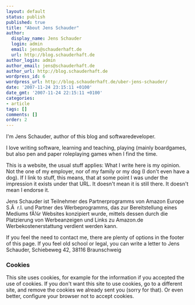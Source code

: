 ```yaml
---
layout: default
status: publish
published: true
title: "About Jens Schauder"
author:
  display_name: Jens Schauder
  login: admin
  email: jens@schauderhaft.de
  url: http://blog.schauderhaft.de
author_login: admin
author_email: jens@schauderhaft.de
author_url: http://blog.schauderhaft.de
wordpress_id: 6
wordpress_url: http://blog.schauderhaft.de/uber-jens-schauder/
date: '2007-11-24 23:15:11 +0100'
date_gmt: '2007-11-24 22:15:11 +0100'
categories:
- article
tags: []
comments: []
order: 2
---
```


I'm Jens Schauder, author of this blog and softwaredeveloper.

I love writing software, learning and teaching, playing (mainly boardgames, but also pen and paper
roleplaying games when I find the time.

This is a website, the usual stuff applies: What I write here is my opinion.
Not the one of my employer, nor of my family or my dog (I don't even have a dog). If I link to stuff, this means,
that at some point I was under the impression it exists under that URL. It doesn't
mean it is still there. It doesn't mean I endorse it.

Jens Schauder ist Teilnehmer des Partnerprogramms von Amazon Europe S.&Atilde;&nbsp; r.l. und
Partner des Werbeprogramms, das zur Bereitstellung eines Mediums f&Atilde;&frac14;r Websites
konzipiert wurde, mittels dessen durch die Platzierung von Werbeanzeigen und Links zu Amazon.de
Werbekostenerstattung verdient werden kann.

If you feel the need to contact me, there are plenty of options in the footer of this page.
If you feel old school or legal, you can write a letter to Jens Schauder, Schiebeweg 42,
38116 Braunschweig

### <a name="cookies"></a>Cookies

This site uses cookies, for example for the information if you accepted the use of cookies.
If you don't want this site to use cookies, go to a different site, and remove the cookies we
already sent you (sorry for that). Or even better, configure your browser not to
accept cookies.